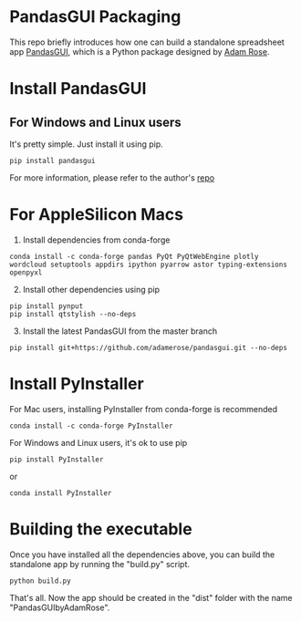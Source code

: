 # PandasGUI Packaging
This repo briefly introduces how one can build a standalone spreadsheet app [PandasGUI](https://github.com/adamerose/PandasGUI), which is a Python package designed by [Adam Rose](https://github.com/adamerose).


# Install PandasGUI
## For Windows and Linux users
It's pretty simple. Just install it using pip.
```shell
pip install pandasgui
```
For more information, please refer to the author's [repo](https://github.com/adamerose/PandasGUI#installation)


# For AppleSilicon Macs
1. Install dependencies from conda-forge
```shell
conda install -c conda-forge pandas PyQt PyQtWebEngine plotly wordcloud setuptools appdirs ipython pyarrow astor typing-extensions openpyxl
```

2. Install other dependencies using pip
```shell
pip install pynput
pip install qtstylish --no-deps
```

3. Install the latest PandasGUI from the master branch
```shell
pip install git+https://github.com/adamerose/pandasgui.git --no-deps
```


# Install PyInstaller
For Mac users, installing PyInstaller from conda-forge is recommended
```shell
conda install -c conda-forge PyInstaller
```

For Windows and Linux users, it's ok to use pip
```shell
pip install PyInstaller
```
or
```shell
conda install PyInstaller
```


# Building the executable
Once you have installed all the dependencies above, you can build the standalone app by running the "build.py" script.
```shell
python build.py
```
That's all. Now the app should be created in the "dist" folder with the name "PandasGUIbyAdamRose".
